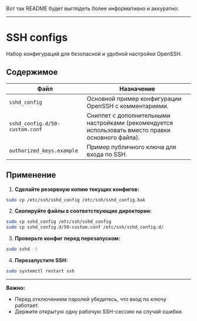 Вот так README будет выглядеть более информативно и аккуратно:

---
# SSH configs

Набор конфигураций для безопасной и удобной настройки OpenSSH.
## Содержимое

| Файл                           | Назначение                                                                                        |
| ------------------------------ | ------------------------------------------------------------------------------------------------- |
| `sshd_config`                  | Основной пример конфигурации OpenSSH с комментариями.                                             |
| `sshd_config.d/50-custom.conf` | Сниппет с дополнительными настройками (рекомендуется использовать вместо правки основного файла). |
| `authorized_keys.example`      | Пример публичного ключа для входа по SSH.                                                         |
## Применение

1. **Сделайте резервную копию текущих конфигов:**

```bash
sudo cp /etc/ssh/sshd_config /etc/ssh/sshd_config.bak
```

2. **Скопируйте файлы в соответствующие директории:**

```bash
sudo cp sshd_config /etc/ssh/sshd_config
sudo cp sshd_config.d/50-custom.conf /etc/ssh/sshd_config.d/
```

3. **Проверьте конфиг перед перезапуском:**

```bash
sudo sshd -t
```

4. **Перезапустите SSH:**

```bash
sudo systemctl restart ssh
```

---
**Важно:**

* Перед отключением паролей убедитесь, что вход по ключу работает.
* Держите открытую одну рабочую SSH-сессию на случай ошибки.

